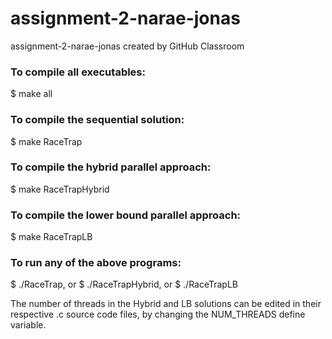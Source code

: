 # assignment-2-narae-jonas
assignment-2-narae-jonas created by GitHub Classroom

### To compile all executables:
  $ make all

### To compile the sequential solution:
  $ make RaceTrap

### To compile the hybrid parallel approach:
  $ make RaceTrapHybrid

### To compile the lower bound parallel approach:
  $ make RaceTrapLB

### To run any of the above programs:
  $ ./RaceTrap, or
  $ ./RaceTrapHybrid, or
  $ ./RaceTrapLB

The number of threads in the Hybrid and LB solutions can be edited in their respective .c source code files, by changing the NUM_THREADS define variable.